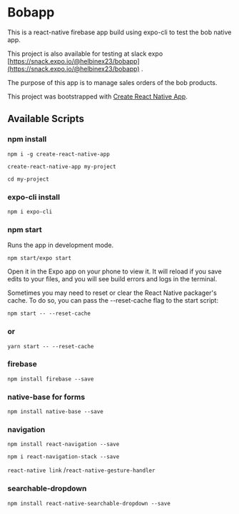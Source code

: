 # Bobapp
This is a react-native firebase app build using expo-cli to test the bob native app.

This project is also available for testing  at slack expo [https://snack.expo.io/@helbinex23/bobapp](https://snack.expo.io/@helbinex23/bobapp) .

The purpose of this app is to manage sales orders of the bob products.

This project was bootstrapped with [Create React Native App](https://github.com/react-community/create-react-native-app).


## Available Scripts

### npm install

`npm i -g create-react-native-app`

`create-react-native-app my-project`

`cd my-project`

### expo-cli install
`npm i expo-cli`

### npm start
Runs the app in development mode.

`npm start/expo start`

Open it in the Expo app on your phone to view it. It will reload if you save edits to your files, and you will see build errors and logs in the terminal.

Sometimes you may need to reset or clear the React Native packager's cache. To do so, you can pass the --reset-cache flag to the start script:

`npm start -- --reset-cache`
### or
`yarn start -- --reset-cache`



### firebase
`npm install firebase --save`

### native-base for forms
`npm install native-base --save`

### navigation
`npm install react-navigation --save`

`npm i react-navigation-stack --save`

`react-native link` /`react-native-gesture-handler`

### searchable-dropdown
`npm install react-native-searchable-dropdown --save`


